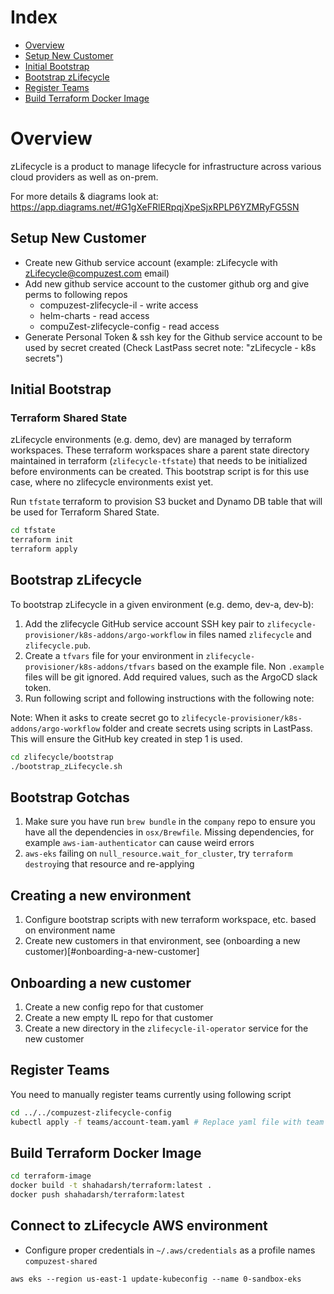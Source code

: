 # Index
- [Overview](#overview)
- [Setup New Customer](#setup-new-customer)
- [Initial Bootstrap](#initial-bootstrap)
- [Bootstrap zLifecycle](#bootstrap-zlifecycle)
- [Register Teams](#register-teams)
- [Build Terraform Docker Image](build-terraform-docker-image)

# Overview

zLifecycle is a product to manage lifecycle for infrastructure across various cloud providers as well as on-prem.

For more details & diagrams look at: https://app.diagrams.net/#G1gXeFRlERpqjXpeSjxRPLP6YZMRyFG5SN

## Setup New Customer

* Create new Github service account (example: zLifecycle with zLifecycle@compuzest.com email)
* Add new github service account to the customer github org and give perms to following repos
    * compuzest-zlifecycle-il - write access
    * helm-charts - read access
    * compuZest-zlifecycle-config - read access
* Generate Personal Token & ssh key for the Github service account to be used by secret created (Check LastPass secret note: "zLifecycle - k8s secrets")

## Initial Bootstrap 

### Terraform Shared State

zLifecycle environments (e.g. demo, dev) are managed by terraform workspaces. These terraform workspaces share a parent state directory maintained in terraform (`zlifecycle-tfstate`) that needs to be initialized before environments can be created. This bootstrap script is for this use case, where no zlifecycle environments exist yet.

Run `tfstate` terraform to provision S3 bucket and Dynamo DB table that will be used for Terraform Shared State.

```bash
cd tfstate
terraform init
terraform apply
```

## Bootstrap zLifecycle

To bootstrap zLifecycle in a given environment (e.g. demo, dev-a, dev-b):
1. Add the zlifecycle GitHub service account SSH key pair to `zlifecycle-provisioner/k8s-addons/argo-workflow` in files named `zlifecycle` and `zlifecycle.pub`.
2. Create a `tfvars` file for your environment in `zlifecycle-provisioner/k8s-addons/tfvars` based on the example file. Non `.example` files will be git ignored. Add required values, such as the ArgoCD slack token.
3. Run following script and following instructions with the following note:

Note: When it asks to create secret go to `zlifecycle-provisioner/k8s-addons/argo-workflow` folder
and create secrets using scripts in LastPass. This will ensure the GitHub key created in step 1 is used.

```bash
cd zlifecycle/bootstrap
./bootstrap_zLifecycle.sh
```

## Bootstrap Gotchas
1. Make sure you have run `brew bundle` in the `company` repo to ensure you have all the dependencies in `osx/Brewfile`. Missing dependencies, for example `aws-iam-authenticator` can cause weird errors
1. `aws-eks` failing on `null_resource.wait_for_cluster`, try `terraform destroy`ing that resource and re-applying


## Creating a new environment
1. Configure bootstrap scripts with new terraform workspace, etc. based on environment name
1. Create new customers in that environment, see (onboarding a new customer)[#onboarding-a-new-customer]

## Onboarding a new customer
1. Create a new config repo for that customer
1. Create a new empty IL repo for that customer
1. Create a new directory in the `zlifecycle-il-operator` service for the new customer


## Register Teams

You need to manually register teams currently using following script

```bash
cd ../../compuzest-zlifecycle-config
kubectl apply -f teams/account-team.yaml # Replace yaml file with team name for the team you want to register
```

## Build Terraform Docker Image

```bash
cd terraform-image
docker build -t shahadarsh/terraform:latest .
docker push shahadarsh/terraform:latest
```

## Connect to zLifecycle AWS environment
- Configure proper credentials in `~/.aws/credentials` as a profile names `compuzest-shared`
```
aws eks --region us-east-1 update-kubeconfig --name 0-sandbox-eks
```

